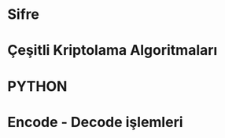 # Sifre


# Çeşitli Kriptolama Algoritmaları

#             PYTHON

#     Encode - Decode işlemleri
